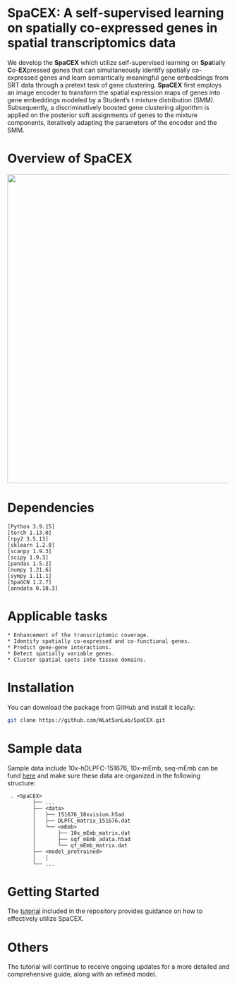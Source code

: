 # SpaCEX: A self-supervised learning on spatially co-expressed genes in spatial transcriptomics data
We develop the **SpaCEX** which utilize self-supervised learning on **Spa**tially **C**o-**EX**pressed genes that can simultaneously identify spatially co-expressed genes and learn semantically meaningful gene embeddings from SRT data through a pretext task of gene clustering. **SpaCEX** first employs an image encoder to transform the spatial expression maps of genes into gene embeddings modeled by a Student’s t mixture distribution (SMM). Subsequently, a discriminatively boosted gene clustering algorithm is applied on the posterior soft assignments of genes to the mixture components, iteratively adapting the parameters of the encoder and the SMM. 
# Overview of SpaCEX

<p align="center">
  <img src="https://github.com/WLatSunLab/SpaCEX/assets/121435520/01cde816-a104-49fe-a875-abc34f6aac1e" width="700">
</p>

# Dependencies
```
[Python 3.9.15]
[torch 1.13.0]
[rpy2 3.5.13]
[sklearn 1.2.0]
[scanpy 1.9.3]
[scipy 1.9.3]
[pandas 1.5.2]
[numpy 1.21.6]
[sympy 1.11.1]
[SpaGCN 1.2.7]
[anndata 0.10.3]
```

# Applicable tasks
```
* Enhancement of the transcriptomic coverage.
* Identify spatially co-expressed and co-functional genes.
* Predict gene-gene interactions.
* Detect spatially variable genes.
* Cluster spatial spots into tissue domains.
```

# Installation
You can download the package from GitHub and install it locally:
```bash
git clone https://github.com/WLatSunLab/SpaCEX.git
```
# Sample data
Sample data include 10x-hDLPFC-151676, 10x-mEmb, seq-mEmb can be fund [here](https://drive.google.com/drive/folders/1C3Gk-HVYp2dQh4id8H68M9p8IWEOIut_?usp=drive_link) and make sure these data are organized in the following structure:
```
 . <SpaCEX>
        ├── ...
        ├── <data>
        │   ├── 151676_10xvisium.h5ad
        │   ├── DLPFC_matrix_151676.dat
        │   └── <mEmb>
        │       ├── 10x_mEmb_matrix.dat
        │       ├── sqf_mEmb_adata.h5ad
        │       └── qf_mEmb_matrix.dat
        ├── <model_pretrained>
        │   │
        └── ...

```
# Getting Started
The [tutorial](https://zipging.github.io/-SpaCEX-.github.io/) included in the repository provides guidance on how to effectively utilize SpaCEX.
# Others
The tutorial will continue to receive ongoing updates for a more detailed and comprehensive guide, along with an refined model.


